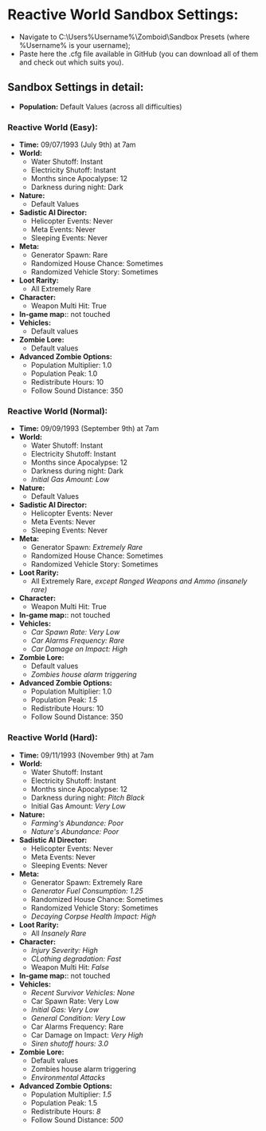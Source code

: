 # Reactive World Sandbox Settings:
- Navigate to C:\Users\%Username%\Zomboid\Sandbox Presets (where %Username% is your username);
- Paste here the .cfg file available in GitHub (you can download all of them and check out which suits you).

## Sandbox Settings in detail:
- **Population:** Default Values (across all difficulties)
### Reactive World (Easy):

- **Time:** 09/07/1993 (July 9th) at 7am
- **World:**
    - Water Shutoff: Instant
    - Electricity Shutoff: Instant
    - Months since Apocalypse: 12
    - Darkness during night: Dark
- **Nature:**
    - Default Values
- **Sadistic AI Director:**
    - Helicopter Events: Never
    - Meta Events: Never
    - Sleeping Events: Never
- **Meta:**
    - Generator Spawn: Rare
    - Randomized House Chance: Sometimes
    - Randomized Vehicle Story: Sometimes
- **Loot Rarity:**
    - All Extremely Rare
- **Character:**
    - Weapon Multi Hit: True
- **In-game map:**: not touched
- **Vehicles:**
    - Default values
- **Zombie Lore:**
    - Default values
- **Advanced Zombie Options:**
    - Population Multiplier: 1.0
    - Population Peak: 1.0
    - Redistribute Hours: 10
    - Follow Sound Distance: 350
### Reactive World (Normal):
- **Time:** 09/09/1993 (September 9th) at 7am
- **World:**
    - Water Shutoff: Instant
    - Electricity Shutoff: Instant
    - Months since Apocalypse: 12
    - Darkness during night: Dark
    - *Initial Gas Amount: Low*
- **Nature:**
    - Default Values
- **Sadistic AI Director:**
    - Helicopter Events: Never
    - Meta Events: Never
    - Sleeping Events: Never
- **Meta:**
    - Generator Spawn: *Extremely Rare*
    - Randomized House Chance: Sometimes
    - Randomized Vehicle Story: Sometimes
- **Loot Rarity:**
    - All Extremely Rare, *except Ranged Weapons and Ammo (insanely rare)*
- **Character:**
    - Weapon Multi Hit: True
- **In-game map:**: not touched
- **Vehicles:**
    - *Car Spawn Rate: Very Low*
    - *Car Alarms Frequency: Rare*
    - *Car Damage on Impact: High*
- **Zombie Lore:**
    - Default values
    - *Zombies house alarm triggering*
- **Advanced Zombie Options:**
    - Population Multiplier: 1.0
    - Population Peak: *1.5*
    - Redistribute Hours: 10
    - Follow Sound Distance: 350
### Reactive World (Hard):
- **Time:** 09/11/1993 (November 9th) at 7am
- **World:**
    - Water Shutoff: Instant
    - Electricity Shutoff: Instant
    - Months since Apocalypse: 12
    - Darkness during night: *Pitch Black*
    - Initial Gas Amount: *Very Low*
- **Nature:**
    - *Farming's Abundance: Poor*
    - *Nature's Abundance: Poor*
- **Sadistic AI Director:**
    - Helicopter Events: Never
    - Meta Events: Never
    - Sleeping Events: Never
- **Meta:**
    - Generator Spawn: Extremely Rare
    - *Generator Fuel Consumption: 1.25*
    - Randomized House Chance: Sometimes
    - Randomized Vehicle Story: Sometimes
    - *Decaying Corpse Health Impact: High*
- **Loot Rarity:**
    - All *Insanely Rare*
- **Character:**
    - *Injury Severity: High*
    - *CLothing degradation: Fast*
    - Weapon Multi Hit: *False*
- **In-game map:**: not touched
- **Vehicles:**
    - *Recent Survivor Vehicles: None*
    - Car Spawn Rate: Very Low
    - *Initial Gas: Very Low*
    - *General Condition: Very Low*
    - Car Alarms Frequency: Rare
    - Car Damage on Impact: *Very High*
    - *Siren shutoff hours: 3.0*
- **Zombie Lore:**
    - Default values
    - Zombies house alarm triggering
    - *Environmental Attacks*
- **Advanced Zombie Options:**
    - Population Multiplier: *1.5*
    - Population Peak: 1.5
    - Redistribute Hours: *8*
    - Follow Sound Distance: *500*